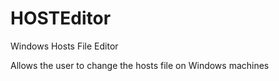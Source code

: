 # HOSTEditor
Windows Hosts File Editor


Allows the user to change the hosts file on Windows machines

